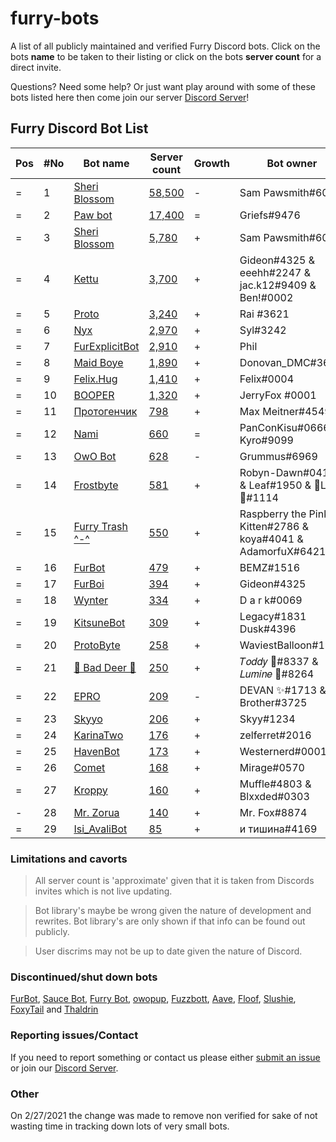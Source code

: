 # furry-bots

A list of all publicly maintained and verified Furry Discord bots. Click on the bots **name** to be taken to their listing or click on the bots **server count** for a direct  invite.

Questions? Need some help? Or just want play around with some of these bots listed here then come join our server [Discord Server]!



## Furry Discord Bot List

| Pos | #No | Bot name | Server count | Growth | Bot owner | Bot lib
| --- | --- | -------- | -------------| ----- | ----------- | ---------- |
| = | 1 | [Sheri Blossom] | [58,500](https://discord.com/oauth2/authorize?client_id=346702890368368640&scope=applications.commands%20bot) | - | Sam Pawsmith#6015 | Discord.py
| = | 2 | [Paw bot] | [17,400](https://discord.com/oauth2/authorize?client_id=663823539672973353&scope=applications.commands%20bot) | = | Griefs#9476 | Custom
| = | 3 | [Sheri Blossom] | [5,780](https://discord.com/oauth2/authorize?client_id=911836896429232148&scope=applications.commands%20bot) | + | Sam Pawsmith#6015 | Discord.py
| = | 4 | [Kettu] | [3,700](https://discord.com/oauth2/authorize?client_id=667131062941384757&scope=applications.commands%20bot) | + | Gideon#4325 & eeehh#2247 & jac.k12#9409 & Ben!#0002 | Discord.js
| = | 5 | [Proto] | [3,240](https://discord.com/oauth2/authorize?client_id=724601984241369100&scope=applications.commands%20bot) | + | Rai #3621 | Discord.net
| = | 6 | [Nyx] | [2,970](https://discord.com/oauth2/authorize?client_id=600206352916414464&scope=applications.commands%20bot) | + | Syl#3242 | Eris
| = | 7 | [FurExplicitBot] | [2,910](https://discord.com/oauth2/authorize?=&client_id=534828939198070824&scope=applications.commands%20bot) | + | Phil | Flipper#3621 | Discord.js
| = | 8 | [Maid Boye] | [1,890](https://discord.com/oauth2/authorize?client_id=879918811791388705&scope=applications.commands%20bot) | + | Donovan_DMC#3621 | Eris
| = | 9 | [Felix.Hug] | [1,410](https://discord.com/oauth2/authorize?client_id=950449870647492658&scope=applications.commands%20bot) | + | Felix#0004 | Discord.py
| = | 10 | [BOOPER] | [1,320](https://discord.com/oauth2/authorize?client_id=759083323275608096&scope=applications.commands%20bot) | + | JerryFox #0001 | Discord.js
| = | 11 | [Протогенчик] | [798](https://discord.com/oauth2/authorize?client_id=890645772557746206&scope=applications.commands%20bot) | + | Max Meitner#4549 | Discord.py
| = | 12 | [Nami] | [660](https://discord.com/oauth2/authorize?client_id=747612596982513724&scope=applications.commands%20bot) | = | PanConKisu#0666 Kyro#9099 | Unknown
| = | 13 | [OwO Bot] | [628](https://discord.com/oauth2/authorize?client_id=517201738646945803&scope=applications.commands%20bot) | - | Grummus#6969 | Unknown
| = | 14 | [Frostbyte] | [581](https://discord.com/oauth2/authorize?client_id=732233716604076075&scope=applications.commands%20bot) | + | Robyn-Dawn#0418 & Leaf#1950 & 🌸Luna🌸#1114 | Discord.py
| = | 15 | [Furry Trash ^-^] | [550](https://discord.com/oauth2/authorize?client_id=417900655601254420&scope=applications.commands%20bot) | + | Raspberry the Pink Kitten#2786 & koya#4041 & AdamorfuX#6421 | Discord.py
| = | 16 | [FurBot] | [479](https://discord.com/oauth2/authorize?client_id=716259432878702633&scope=applications.commands%20bot) | + | BEMZ#1516 | Discord.py
| = | 17 | [FurBoi] | [394](https://discord.com/oauth2/authorize?client_id=990695577547333734&scope=applications.commands%20bot) | + | Gideon#4325 | Discord.js
| = | 18 | [Wynter] | [334](https://discord.com/oauth2/authorize?client_id=548269826020343809&scope=applications.commands%20bot) | + | D a r k#0069 | Discord.js
| = | 19 | [KitsuneBot] | [309](https://discord.com/oauth2/authorize?client_id=738229595626668102&scope=applications.commands%20bot) | + | Legacy#1831 Dusk#4396 | Unknown
| = | 20 | [ProtoByte] | [258](https://discord.com/oauth2/authorize?client_id=877347193328111666&scope=applications.commands%20bot) | + | WaviestBalloon#1961 | Discord.js
| = | 21 | [🐾 Bad Deer 🐾] | [250](https://discord.com/oauth2/authorize?client_id=879514717612310558&scope=applications.commands%20bot) | + | 𝑇𝑜𝑑𝑑𝑦 🌙#8337 & 𝐿𝑢𝑚𝑖𝑛𝑒 🌙#8264 | BDScript & AOI.js
| = | 22 | [EPRO] | [209](https://discord.com/oauth2/authorize?client_id=823554361397215294&scope=applications.commands%20bot) | - | DEVAN ✨#1713 & Brother#3725 | Discord.js
| = | 23 | [Skyyo] | [206](https://discord.com/oauth2/authorize?client_id=877928677109817404&scope=applications.commands%20bot) | + | Skyy#1234 | Custom
| = | 24 | [KarinaTwo] | [176](https://discord.com/oauth2/authorize?client_id=793530706319114261&scope=applications.commands%20bot) | + | zelferret#2016 | Discord.js
| = | 25 | [HavenBot] | [173](https://discord.com/oauth2/authorize?client_id=688494367807111234&scope=applications.commands%20bot) | + | Westernerd#0001 | Unknown
| = | 26 | [Comet] | [168](https://discord.com/oauth2/authorize?client_id=678719240290828289&scope=applications.commands%20bot) | + | Mirage#0570 | Unknown
| = | 27 | [Kroppy] | [160](https://discord.com/oauth2/authorize?client_id=875974356633788436&scope=applications.commands%20bot) | + | Muffle#4803 & Blxxded#0303 | NextCord 
| - | 28 | [Mr. Zorua] | [140](https://discord.com/oauth2/authorize?client_id=735733344494682124&scope=applications.commands%20bot) | + | Mr. Fox#8874 | DiscordGo  
| = | 29 | [Isi_AvaliBot] | [85](https://discord.com/oauth2/authorize?client_id=876515016143147110&scope=applications.commands%20bot) | + | и тишина#4169 | Unknown



### Limitations and cavorts

> All server count is 'approximate' given that it is taken from Discords invites which is not live updating.

> Bot library's maybe be wrong given the nature of development and rewrites. Bot library's are only shown if that info can be found out publicly.

> User discrims may not be up to date given the nature of Discord.

### Discontinued/shut down bots

[FurBot](https://discord.com/oauth2/authorize?client_id=174176308396425217&scope=applications.commands%20bot), [Sauce Bot](https://discord.com/oauth2/authorize?client_id=730158145489338409&scope=applications.commands%20bot), [Furry Bot](https://discord.com/oauth2/authorize?client_id=398251412246495233&scope=applications.commands%20bot), [owopup](https://discord.com/oauth2/authorize?client_id=365255872181567489&scope=applications.commands%20bot), [Fuzzbott](https://discord.com/oauth2/authorize?client_id=730633518992064514&scope=applications.commands%20bot), [Aave](https://discord.com/oauth2/authorize?client_id=486185195989368852&scope=applications.commands%20bot), [Floof](https://discord.com/oauth2/authorize?client_id=780116896775274538&scope=applications.commands%20bot), [Slushie](https://discord.com/oauth2/authorize?client_id=670786019037020188&scope=applications.commands%20bot), [FoxyTail](https://discord.com/oauth2/authorize?client_id=716682147749953616&scope=applications.commands%20bot) and [Thaldrin](https://discord.com/oauth2/authorize?client_id=434662676547764244&scope=applications.commands%20bot)

### Reporting issues/Contact

If you need to report something or contact us please either [submit an issue](https://github.com/Gideon-foxo/furry-bots/issues/new) or join our [Discord Server].

### Other

On 2/27/2021 the change was made to remove non verified for sake of not wasting time in tracking down lots of very small bots.


<!-- Markdown Links -->

[Discord Server]:https://discord.gg/c4q5GMN2n4

[Sheri Blossom]:https://discord.bots.gg/bots/346702890368368640
[Paw bot]:https://discord.bots.gg/bots/663823539672973353
[Kettu]:https://discord.bots.gg/bots/667131062941384757
[Nyx]:https://discord.bots.gg/bots/600206352916414464
[FurExplicitBot]:https://discord.bots.gg/bots/534828939198070824
[Proto]:https://discord.bots.gg/bots/724601984241369100
[Maid Boye]:https://top.gg/bot/879918811791388705
[Nami]:https://top.gg/bot/747612596982513724
[OwO Bot]:https://top.gg/bot/517201738646945803
[Furry Trash ^-^]:https://top.gg/bot/417900655601254420
[BOOPER]:https://discord.bots.gg/bots/759083323275608096
[Frostbyte]:https://top.gg/bot/732233716604076075
[FurBot]:https://top.gg/bot/716259432878702633
[Felix.Hug]:https://top.gg/bot/950449870647492658
[Wynter]:https://discords.com/bots/bot/548269826020343809
[KitsuneBot]:https://discord.bots.gg/bots/738229595626668102
[ProtoByte]:https://top.gg/bot/877347193328111666
[EPRO]:https://top.gg/bot/823554361397215294
[KarinaTwo]:https://top.gg/bot/793530706319114261
[HavenBot]:https://top.gg/bot/688494367807111234
[Skyyo]:https://discord.bots.gg/bots/877928677109817404
[Протогенчик]:https://discords.com/bots/bot/890645772557746206
[FurBoi]:https://top.gg/bot/990695577547333734
[🐾 Bad Deer 🐾]:https://top.gg/bot/879514717612310558
[Mr. Zorua]:https://top.gg/bot/735733344494682124
[Comet]:https://discord.com/users/678719240290828289
[Isi_AvaliBot]:https://top.gg/bot/876515016143147110
[Kroppy]:https://top.gg/bot/875974356633788436

